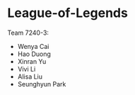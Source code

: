 # League-of-Legends
Team 7240-3:
- Wenya Cai
- Hao Duong
- Xinran Yu
- Vivi Li
- Alisa Liu
- Seunghyun Park
